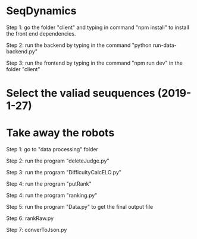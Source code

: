 ﻿# SeqDynamics
 
Step 1: go the folder "client" and typing in command "npm install" to install the front end dependencies.

Step 2: run the backend by typing in the command "python run-data-backend.py"

Step 3: run the frontend by typing in the command "npm run dev" in the folder "client"

# Select the valiad seuquences (2019-1-27)

# Take away the robots

Step 1: go to "data processing" folder

Step 2: run the program "deleteJudge.py"

Step 3: run the program "DifficultyCalcELO.py"

Step 4: run the program "putRank"

Step 4: run the program "ranking.py"

Step 5: run the program "Data.py" to get the final output file

Step 6: rankRaw.py

Step 7: converToJson.py
